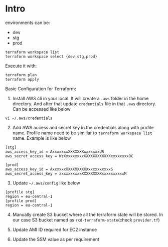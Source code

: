 
# Intro

environments can be:
- dev
- stg
- prod

```
terraform workspace list
terraform workspace select {dev,stg,prod}
```

Execute it with:

```
terraform plan
terraform apply
```

Basic Configuration for Terraform:

1. Install AWS cli in your local. It will create a `.aws` folder in the home directory. And after that update `credentials` file in that `.aws` directory. Can be accessed like below
```
vi ~/.aws/credentials
 ```  

2. Add AWS access and secret key in the credentials along with profile name. Profile name need to be simillar to `terraform workspace list` name. Example is like below
```
[stg]
aws_access_key_id = AxxxxxxxXXXXXXXxxxxxxxUR
aws_secret_access_key = WzXxxxxxxxxXXXXXXXXXXXXxxxxxxxxOC

[prod]
aws_access_key_id = AxxxxxxXXXXXXXXXXxxxxxxxxxxS
aws_secret_access_key = zxxxxxxxxxXXXXXXXXXxxxxxxxxxxM
```

3. Update `~/.aws/config` like below 
```
[profile stg]
region = eu-central-1
[profile prod]
region = eu-central-1
```

4. Manually create S3 bucket where all the terraform state will be stored. In our case S3 bucket named as `rxd-terraform-state`(check `provider.tf`)

5. Update AMI ID required for EC2 instance
6. Update the SSM value as per requirement 